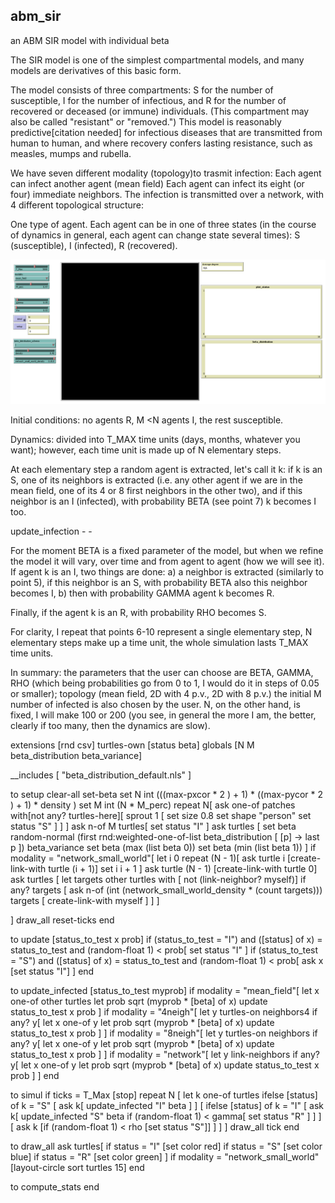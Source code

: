 ## abm_sir
an ABM SIR model with individual beta

The SIR model is one of the simplest compartmental models, and many models are derivatives of this basic form. 

The model consists of three compartments: 
S for the number of susceptible, I for the number of infectious, and R for the number of recovered or deceased (or immune) individuals. 
(This compartment may also be called "resistant" or "removed.")
This model is reasonably predictive[citation needed] for infectious diseases that are transmitted from human to human, 
and where recovery confers lasting resistance, such as measles, mumps and rubella.

We have seven different modality (topology)to trasmit infection:
Each agent can infect another agent (mean field)
Each agent can infect its eight (or four) immediate neighbors.
The infection is transmitted over a network, with 4 different topological structure:


One type of agent.
Each agent can be in one of three states (in the course of dynamics in general, each agent can change state several times): S (susceptible), I (infected), R (recovered).

![Interface](./Images/abm_sir_interface.png)

Initial conditions: no agents R, M <N agents I, the rest susceptible.

Dynamics: divided into T_MAX time units (days, months, whatever you want); however, each time unit is made up of N elementary steps.

At each elementary step a random agent is extracted, let's call it k: if k is an S, 
one of its neighbors is extracted (i.e. any other agent if we are in the mean field, one of its 4 or 8 first neighbors in the other two),
 and if this neighbor is an I (infected), with probability BETA (see point 7) k becomes I too.

 update_infection - -

For the moment BETA is a fixed parameter of the model, but when we refine the model it will vary, over time and from agent to agent (how we will see it). If agent k is an I, two things are done: a) a neighbor is extracted (similarly to point 5), if this neighbor is an S, with probability BETA also this neighbor becomes I, b) then with probability GAMMA agent k becomes R.

Finally, if the agent k is an R, with probability RHO becomes S.

For clarity, I repeat that points 6-10 represent a single elementary step, N elementary steps make up a time unit, the whole simulation lasts T_MAX time units.

In summary: the parameters that the user can choose are BETA, GAMMA, RHO (which being probabilities go from 0 to 1, I would do it in steps of 0.05 or smaller); topology (mean field, 2D with 4 p.v., 2D with 8 p.v.) the initial M number of infected is also chosen by the user. N, on the other hand, is fixed, I will make 100 or 200 (you see, in general the more I am, the better, clearly if too many, then the dynamics are slow).

extensions [rnd csv]
turtles-own [status beta]
globals [N M beta_distribution beta_variance]

  __includes [ "beta_distribution_default.nls" ]

to setup
  clear-all
  set-beta
  set N int (((max-pxcor * 2 ) + 1) * ((max-pycor * 2 ) + 1) * density )
  set M int (N * M_perc)
  repeat N[
    ask one-of patches with[not any? turtles-here][
      sprout 1 [
        set size 0.8
        set shape "person"
        set status "S"
      ]
    ]
  ]
  ask n-of M turtles[
    set status "I"
  ]
  ask turtles [
    set beta random-normal (first rnd:weighted-one-of-list beta_distribution [ [p] -> last p ]) beta_variance
    set beta (max (list beta 0))
    set beta (min (list beta 1))
  ]
  if modality = "network_small_world"[
    let i 0
    repeat (N - 1)[
      ask turtle i [create-link-with turtle (i + 1)]
      set i i + 1
    ]
    ask turtle (N - 1) [create-link-with turtle 0]
    ask turtles [
      let targets other turtles with [ not (link-neighbor? myself)]
      if any? targets [
        ask n-of (int (network_small_world_density * (count targets))) targets [
          create-link-with myself
        ]
      ]
    ]

  ]
  draw_all
  reset-ticks
end

to update [status_to_test  x prob]
  if (status_to_test = "I") and ([status] of x) = status_to_test and (random-float 1) < prob[
            set status "I"
          ]
  if (status_to_test = "S") and ([status] of x) = status_to_test and (random-float 1) < prob[
            ask x [set status "I"]
          ]
end

to update_infected [status_to_test myprob]
        if modality = "mean_field"[
          let x one-of other turtles
          let prob sqrt (myprob * [beta] of x)
          update status_to_test x prob
        ]
        if modality = "4neigh"[
          let y turtles-on neighbors4
          if any? y[
           let x one-of y
           let prob sqrt (myprob * [beta] of x)
           update status_to_test x prob
          ]
        ]
        if modality = "8neigh"[
          let y turtles-on neighbors
          if any? y[
           let x one-of y
           let prob sqrt (myprob * [beta] of x)
           update status_to_test x prob
          ]
        ]
        if modality = "network"[
          let y link-neighbors
          if any? y[
           let x one-of y
           let prob sqrt (myprob * [beta] of x)
           update status_to_test x prob
          ]
        ]
end

to simul
  if ticks = T_Max [stop]
  repeat N [
    let k one-of turtles
    ifelse [status] of k = "S"
    [
      ask k[
        update_infected "I" beta
      ]
    ]
    [
      ifelse [status] of k = "I"
      [
       ask k[
          update_infected "S" beta
          if (random-float 1) < gamma[
            set status "R"
          ]
        ]
      ]
      [
        ask k [if (random-float 1) < rho [set status "S"]]
      ]
    ]
  ]
  draw_all
  tick
end

to draw_all
  ask turtles[
    if status = "I" [set color red]
    if status = "S" [set color blue]
    if status = "R" [set color green]
  ]
  if modality = "network_small_world" [layout-circle sort turtles 15]
end

to compute_stats
end

